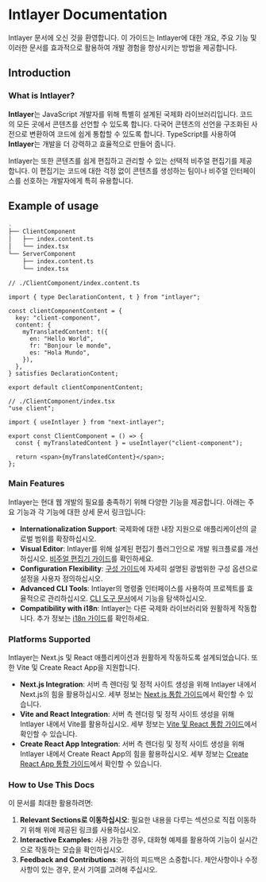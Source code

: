 # Intlayer Documentation

Intlayer 문서에 오신 것을 환영합니다. 이 가이드는 Intlayer에 대한 개요, 주요 기능 및 이러한 문서를 효과적으로 활용하여 개발 경험을 향상시키는 방법을 제공합니다.

## Introduction

### What is Intlayer?

**Intlayer**는 JavaScript 개발자를 위해 특별히 설계된 국제화 라이브러리입니다. 코드의 모든 곳에서 콘텐츠를 선언할 수 있도록 합니다. 다국어 콘텐츠의 선언을 구조화된 사전으로 변환하여 코드에 쉽게 통합할 수 있도록 합니다. TypeScript를 사용하여 **Intlayer**는 개발을 더 강력하고 효율적으로 만들어 줍니다.

Intlayer는 또한 콘텐츠를 쉽게 편집하고 관리할 수 있는 선택적 비주얼 편집기를 제공합니다. 이 편집기는 코드에 대한 걱정 없이 콘텐츠를 생성하는 팀이나 비주얼 인터페이스를 선호하는 개발자에게 특히 유용합니다.

## Example of usage

```bash
.
├── ClientComponent
│   ├── index.content.ts
│   └── index.tsx
└── ServerComponent
    ├── index.content.ts
    └── index.tsx
```

```tsx
// ./ClientComponent/index.content.ts

import { type DeclarationContent, t } from "intlayer";

const clientComponentContent = {
  key: "client-component",
  content: {
    myTranslatedContent: t({
      en: "Hello World",
      fr: "Bonjour le monde",
      es: "Hola Mundo",
    }),
  },
} satisfies DeclarationContent;

export default clientComponentContent;
```

```tsx
// ./ClientComponent/index.tsx
"use client";

import { useIntlayer } from "next-intlayer";

export const ClientComponent = () => {
  const { myTranslatedContent } = useIntlayer("client-component");

  return <span>{myTranslatedContent}</span>;
};
```

### Main Features

Intlayer는 현대 웹 개발의 필요를 충족하기 위해 다양한 기능을 제공합니다. 아래는 주요 기능과 각 기능에 대한 상세 문서 링크입니다:

- **Internationalization Support**: 국제화에 대한 내장 지원으로 애플리케이션의 글로벌 범위를 확장하십시오.
- **Visual Editor**: Intlayer를 위해 설계된 편집기 플러그인으로 개발 워크플로를 개선하십시오. [비주얼 편집기 가이드](https://github.com/aymericzip/intlayer/blob/main/docs/ko/intlayer_editor.md)를 확인하세요.
- **Configuration Flexibility**: [구성 가이드](https://github.com/aymericzip/intlayer/blob/main/docs/ko/configuration.md)에 자세히 설명된 광범위한 구성 옵션으로 설정을 사용자 정의하십시오.
- **Advanced CLI Tools**: Intlayer의 명령줄 인터페이스를 사용하여 프로젝트를 효율적으로 관리하십시오. [CLI 도구 문서](https://github.com/aymericzip/intlayer/blob/main/docs/ko/intlayer_cli.md)에서 기능을 탐색하십시오.
- **Compatibility with i18n**: Intlayer는 다른 국제화 라이브러리와 원활하게 작동합니다. 추가 정보는 [i18n 가이드](https://github.com/aymericzip/intlayer/blob/main/docs/ko/intlayer_with_i18next.md)를 확인하세요.

### Platforms Supported

Intlayer는 Next.js 및 React 애플리케이션과 원활하게 작동하도록 설계되었습니다. 또한 Vite 및 Create React App을 지원합니다.

- **Next.js Integration**: 서버 측 렌더링 및 정적 사이트 생성을 위해 Intlayer 내에서 Next.js의 힘을 활용하십시오. 세부 정보는 [Next.js 통합 가이드](https://github.com/aymericzip/intlayer/blob/main/docs/ko/intlayer_with_nextjs_15.md)에서 확인할 수 있습니다.
- **Vite and React Integration**: 서버 측 렌더링 및 정적 사이트 생성을 위해 Intlayer 내에서 Vite를 활용하십시오. 세부 정보는 [Vite 및 React 통합 가이드](https://github.com/aymericzip/intlayer/blob/main/docs/ko/intlayer_with_vite+react.md)에서 확인할 수 있습니다.
- **Create React App Integration**: 서버 측 렌더링 및 정적 사이트 생성을 위해 Intlayer 내에서 Create React App의 힘을 활용하십시오. 세부 정보는 [Create React App 통합 가이드](https://github.com/aymericzip/intlayer/blob/main/docs/ko/intlayer_with_create_react_app.md)에서 확인할 수 있습니다.

### How to Use This Docs

이 문서를 최대한 활용하려면:

1. **Relevant Sections로 이동하십시오**: 필요한 내용을 다루는 섹션으로 직접 이동하기 위해 위에 제공된 링크를 사용하십시오.
2. **Interactive Examples**: 사용 가능한 경우, 대화형 예제를 활용하여 기능이 실시간으로 작동하는 모습을 확인하십시오.
3. **Feedback and Contributions**: 귀하의 피드백은 소중합니다. 제안사항이나 수정사항이 있는 경우, 문서 기여를 고려해 주십시오.
